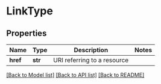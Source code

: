 # LinkType

## Properties
Name | Type | Description | Notes
------------ | ------------- | ------------- | -------------
**href** | **str** | URI referring to a resource | 

[[Back to Model list]](../README.md#documentation-for-models) [[Back to API list]](../README.md#documentation-for-api-endpoints) [[Back to README]](../README.md)

